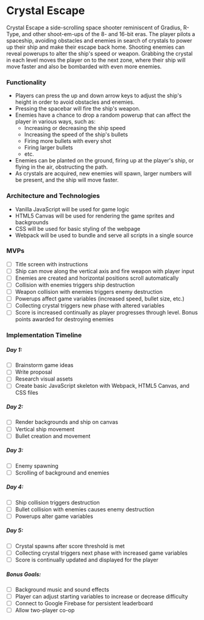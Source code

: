# Crystal Escape

Crystal Escape a side-scrolling space shooter reminiscent of Gradius, R-Type, and other shoot-em-ups of the 8- and 16-bit eras.
The player pilots a spaceship, avoiding obstacles and enemies in search of crystals to power up their ship and make their escape back home.
Shooting enemies can reveal powerups to alter the ship's speed or weapon.
Grabbing the crystal in each level moves the player on to the next zone, where their ship will move faster and also be bombarded with even more enemies.

### Functionality
* Players can press the up and down arrow keys to adjust the ship's height in order to avoid obstacles and enemies.
* Pressing the spacebar will fire the ship's weapon.
* Enemies have a chance to drop a random powerup that can affect the player in various ways, such as:
    * Increasing or decreasing the ship speed
    * Increasing the speed of the ship's bullets
    * Firing more bullets with every shot
    * Firing larger bullets
    * etc.
* Enemies can be planted on the ground, firing up at the player's ship, or flying in the air, obstructing the path.
* As crystals are acquired, new enemies will spawn, larger numbers will be present, and the ship will move faster.

### Architecture and Technologies
* Vanilla JavaScript will be used for game logic
* HTML5 Canvas will be used for rendering the game sprites and backgrounds
* CSS will be used for basic styling of the webpage
* Webpack will be used to bundle and serve all scripts in a single source

### MVPs
- [ ] Title screen with instructions
- [ ] Ship can move along the vertical axis and fire weapon with player input
- [ ] Enemies are created and horizontal positions scroll automatically
- [ ] Collision with enemies triggers ship destruction
- [ ] Weapon collision with enemies triggers enemy destruction
- [ ] Powerups affect game variables (increased speed, bullet size, etc.)
- [ ] Collecting crystal triggers new phase with altered variables
- [ ] Score is increased continually as player progresses through level. Bonus points awarded for destroying enemies

### Implementation Timeline

##### Day 1:
- [ ] Brainstorm game ideas
- [ ] Write proposal
- [ ] Research visual assets
- [ ] Create basic JavaScript skeleton with Webpack, HTML5 Canvas, and CSS files

##### Day 2:
- [ ] Render backgrounds and ship on canvas
- [ ] Vertical ship movement 
- [ ] Bullet creation and movement

##### Day 3:
- [ ] Enemy spawning
- [ ] Scrolling of background and enemies

##### Day 4:
- [ ] Ship collision triggers destruction
- [ ] Bullet collision with enemies causes enemy destruction
- [ ] Powerups alter game variables

##### Day 5:
- [ ] Crystal spawns after score threshold is met
- [ ] Collecting crystal triggers next phase with increased game variables
- [ ] Score is continually updated and displayed for the player

##### Bonus Goals:
- [ ] Background music and sound effects
- [ ] Player can adjust starting variables to increase or decrease difficulty
- [ ] Connect to Google Firebase for persistent leaderboard
- [ ] Allow two-player co-op
